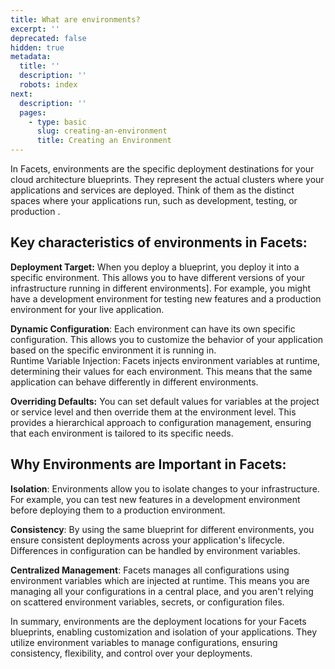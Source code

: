 ```yaml
---
title: What are environments?
excerpt: ''
deprecated: false
hidden: true
metadata:
  title: ''
  description: ''
  robots: index
next:
  description: ''
  pages:
    - type: basic
      slug: creating-an-environment
      title: Creating an Environment
---
```

In Facets, environments are the specific deployment destinations for your cloud architecture blueprints. They represent the actual clusters where your applications and services are deployed. Think of them as the distinct spaces where your applications run, such as development, testing, or production .

## Key characteristics of environments in Facets:

**Deployment Target:** When you deploy a blueprint, you deploy it into a specific environment. This allows you to have different versions of your infrastructure running in different environments]. For example, you might have a development environment for testing new features and a production environment for your live application.

**Dynamic Configuration**: Each environment can have its own specific configuration. This allows you to customize the behavior of your application based on the specific environment it is running in.\
Runtime Variable Injection: Facets injects environment variables at runtime, determining their values for each environment. This means that the same application can behave differently in different environments.

**Overriding Defaults:** You can set default values for variables at the project or service level and then override them at the environment level. This provides a hierarchical approach to configuration management, ensuring that each environment is tailored to its specific needs.

## Why Environments are Important in Facets:

**Isolation**: Environments allow you to isolate changes to your infrastructure. For example, you can test new features in a development environment before deploying them to a production environment.

**Consistency**: By using the same blueprint for different environments, you ensure consistent deployments across your application's lifecycle. Differences in configuration can be handled by environment variables.

**Centralized Management**: Facets manages all configurations using environment variables which are injected at runtime. This means you are managing all your configurations in a central place, and you aren't relying on scattered environment variables, secrets, or configuration files.

In summary, environments are the deployment locations for your Facets blueprints, enabling customization and isolation of your applications. They utilize environment variables to manage configurations, ensuring consistency, flexibility, and control over your deployments.
